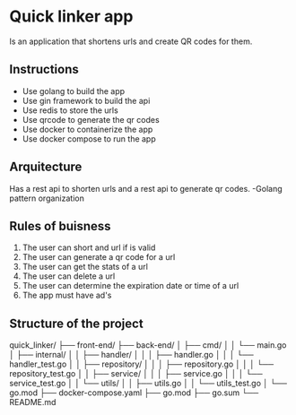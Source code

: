 # Quick linker app
Is an application that shortens urls and create QR codes for them.

## Instructions
- Use golang to build the app
- Use gin framework to build the api
- Use redis to store the urls
- Use qrcode to generate the qr codes
- Use docker to containerize the app
- Use docker compose to run the app


## Arquitecture
Has a rest api to shorten urls and a rest api to generate qr codes.
-Golang pattern organization


## Rules of buisness
1. The user can short and url if is valid
2. The user can generate a qr code for a url
3. The user can get the stats of a url
4. The user can delete a url
5. The user can determine the expiration date or time of a url
6. The app must have ad's

## Structure of the project
quick_linker/
├── front-end/
├── back-end/
│   ├── cmd/
│   │   └── main.go
│   ├── internal/
│   │   ├── handler/
│   │   │   ├── handler.go
│   │   │   └── handler_test.go
│   │   ├── repository/
│   │   │   ├── repository.go
│   │   │   └── repository_test.go
│   │   ├── service/
│   │   │   ├── service.go
│   │   │   └── service_test.go
│   │   └── utils/
│   │       ├── utils.go
│   │       └── utils_test.go
│   └── go.mod
├── docker-compose.yaml
├── go.mod
├── go.sum
└── README.md
